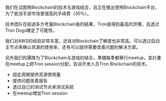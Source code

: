 我们在试图用Blockchain的技术与游戏结合，且正在推出使用Blockchain平台，为了抵消手游市场里很高的手续费（30%）。

技术团队在經過多方考量Blockchain後的結果，Tron是得到最高的評價，且透过Tron Dogs確定了可能性。

我们对AWS的经验非常丰富，还有对Blockchain了解度也非常高。可以透过启动主节点來确认资源的使用率，还有可以提供需要改善问题的解决方案。

另外我们的團隊为了Blockchain与游戏的结合，準備每季都舉行meetup，並計畫在meetup上把Tron session分配，告诉开发人员Tron Blockchain的技术。

+	固定周期提供资源使用量
+	提供问题改善报告
+	透过自己的测试节点來测试系統
+	在meetup增加Tron session
